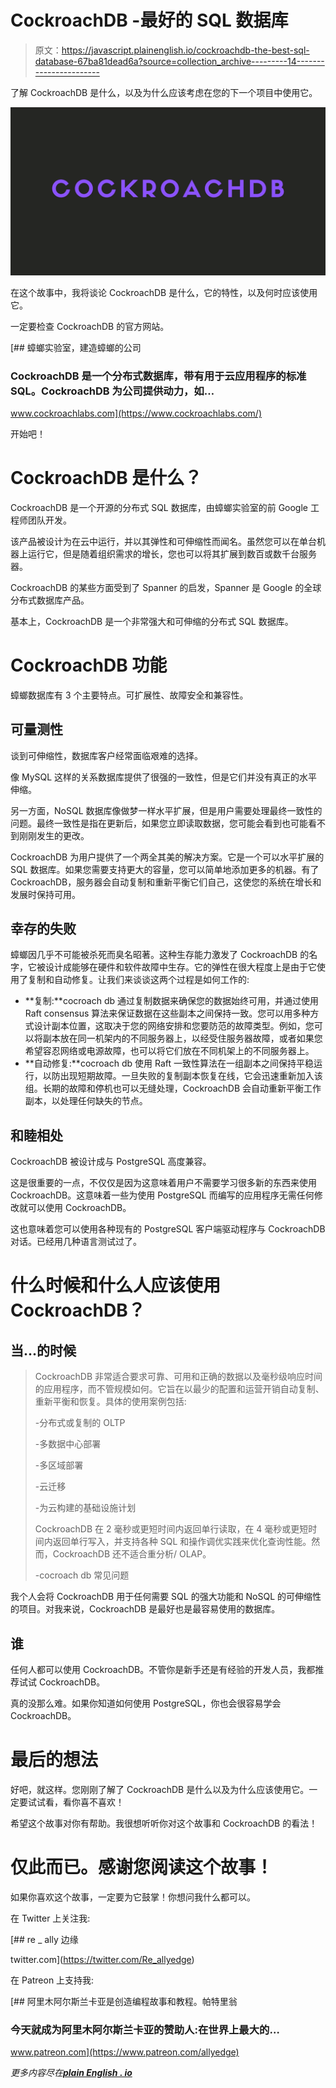 # CockroachDB -最好的 SQL 数据库

> 原文：<https://javascript.plainenglish.io/cockroachdb-the-best-sql-database-67ba81dead6a?source=collection_archive---------14----------------------->

了解 CockroachDB 是什么，以及为什么应该考虑在您的下一个项目中使用它。

![](img/77832d4e01ed790d9bd1ff9de63a98ee.png)

在这个故事中，我将谈论 CockroachDB 是什么，它的特性，以及何时应该使用它。

一定要检查 CockroachDB 的官方网站。

[](https://www.cockroachlabs.com/) [## 蟑螂实验室，建造蟑螂的公司

### CockroachDB 是一个分布式数据库，带有用于云应用程序的标准 SQL。CockroachDB 为公司提供动力，如…

www.cockroachlabs.com](https://www.cockroachlabs.com/) 

开始吧！

# CockroachDB 是什么？

CockroachDB 是一个开源的分布式 SQL 数据库，由蟑螂实验室的前 Google 工程师团队开发。

该产品被设计为在云中运行，并以其弹性和可伸缩性而闻名。虽然您可以在单台机器上运行它，但是随着组织需求的增长，您也可以将其扩展到数百或数千台服务器。

CockroachDB 的某些方面受到了 Spanner 的启发，Spanner 是 Google 的全球分布式数据库产品。

基本上，CockroachDB 是一个非常强大和可伸缩的分布式 SQL 数据库。

# CockroachDB 功能

蟑螂数据库有 3 个主要特点。可扩展性、故障安全和兼容性。

## 可量测性

谈到可伸缩性，数据库客户经常面临艰难的选择。

像 MySQL 这样的关系数据库提供了很强的一致性，但是它们并没有真正的水平伸缩。

另一方面，NoSQL 数据库像做梦一样水平扩展，但是用户需要处理最终一致性的问题。最终一致性是指在更新后，如果您立即读取数据，您可能会看到也可能看不到刚刚发生的更改。

CockroachDB 为用户提供了一个两全其美的解决方案。它是一个可以水平扩展的 SQL 数据库。如果您需要支持更大的容量，您可以简单地添加更多的机器。有了 CockroachDB，服务器会自动复制和重新平衡它们自己，这使您的系统在增长和发展时保持可用。

## 幸存的失败

蟑螂因几乎不可能被杀死而臭名昭著。这种生存能力激发了 CockroachDB 的名字，它被设计成能够在硬件和软件故障中生存。它的弹性在很大程度上是由于它使用了复制和自动修复。让我们来谈谈这两个过程是如何工作的:

*   **复制:**cocroach db 通过复制数据来确保您的数据始终可用，并通过使用 Raft consensus 算法来保证数据在这些副本之间保持一致。您可以用多种方式设计副本位置，这取决于您的网络安排和您要防范的故障类型。例如，您可以将副本放在同一机架内的不同服务器上，以经受住服务器故障，或者如果您希望容忍网络或电源故障，也可以将它们放在不同机架上的不同服务器上。
*   **自动修复:**cocroach db 使用 Raft 一致性算法在一组副本之间保持平稳运行，以防出现短期故障。一旦失败的复制副本恢复在线，它会迅速重新加入该组。长期的故障和停机也可以无缝处理，CockroachDB 会自动重新平衡工作副本，以处理任何缺失的节点。

## 和睦相处

CockroachDB 被设计成与 PostgreSQL 高度兼容。

这是很重要的一点，不仅仅是因为这意味着用户不需要学习很多新的东西来使用 CockroachDB。这意味着一些为使用 PostgreSQL 而编写的应用程序无需任何修改就可以使用 CockroachDB。

这也意味着您可以使用各种现有的 PostgreSQL 客户端驱动程序与 CockroachDB 对话。已经用几种语言测试过了。

# 什么时候和什么人应该使用 CockroachDB？

## 当...的时候

> CockroachDB 非常适合要求可靠、可用和正确的数据以及毫秒级响应时间的应用程序，而不管规模如何。它旨在以最少的配置和运营开销自动复制、重新平衡和恢复。具体的使用案例包括:
> 
> -分布式或复制的 OLTP
> 
> -多数据中心部署
> 
> -多区域部署
> 
> -云迁移
> 
> -为云构建的基础设施计划
> 
> CockroachDB 在 2 毫秒或更短时间内返回单行读取，在 4 毫秒或更短时间内返回单行写入，并支持各种 SQL 和操作调优实践来优化查询性能。然而，CockroachDB 还不适合重分析/ OLAP。
> 
> -cocroach db 常见问题

我个人会将 CockroachDB 用于任何需要 SQL 的强大功能和 NoSQL 的可伸缩性的项目。对我来说，CockroachDB 是最好也是最容易使用的数据库。

## 谁

任何人都可以使用 CockroachDB。不管你是新手还是有经验的开发人员，我都推荐试试 CockroachDB。

真的没那么难。如果你知道如何使用 PostgreSQL，你也会很容易学会 CockroachDB。

# 最后的想法

好吧，就这样。您刚刚了解了 CockroachDB 是什么以及为什么应该使用它。一定要试试看，看你喜不喜欢！

希望这个故事对你有帮助。我很想听听你对这个故事和 CockroachDB 的看法！

# 仅此而已。感谢您阅读这个故事！

如果你喜欢这个故事，一定要为它鼓掌！你想问我什么都可以。

在 Twitter 上关注我:

[](https://twitter.com/Re_allyedge) [## re _ ally 边缘

twitter.com](https://twitter.com/Re_allyedge) 

在 Patreon 上支持我:

[](https://www.patreon.com/allyedge) [## 阿里木阿尔斯兰卡亚是创造编程故事和教程。帕特里翁

### 今天就成为阿里木阿尔斯兰卡亚的赞助人:在世界上最大的…

www.patreon.com](https://www.patreon.com/allyedge) 

*更多内容尽在*[***plain English . io***](http://plainenglish.io/)